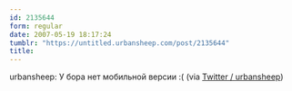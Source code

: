 ```yaml
---
id: 2135644
form: regular
date: 2007-05-19 18:17:24
tumblr: "https://untitled.urbansheep.com/post/2135644"
title:
---
```


<p>urbansheep: У бора нет мобильной версии :( (via <a href="http://twitter.com/urbansheep/statuses/70139432">Twitter / urbansheep</a>)</p>

